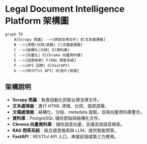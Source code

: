 # Legal Document Intelligence Platform 架構圖

```mermaid
graph TD
    A[Scrapy 爬蟲] -->|原始法律文件| B[文本處理器]
    B -->|清理/分詞/遮蔽| C[文檔處理器]
    C -->|結構化/分段| D[資料庫]
    C -->|向量化| E[Chroma 向量資料庫]
    E -->|語意檢索| F[RAG 問答系統]
    F -->|API 回應| G[FastAPI]
    G -->|RESTful API| H[用戶/前端]
```

## 架構說明
- **Scrapy 爬蟲**：負責自動化抓取台灣法律文件。
- **文本處理器**：進行 HTML 清理、分詞、個資遮蔽。
- **文檔處理器**：結構化、分段、metadata 提取，並與向量資料庫整合。
- **資料庫**：PostgreSQL 儲存原始與結構化文件。
- **Chroma 向量資料庫**：儲存語意向量，支援高效語意檢索。
- **RAG 問答系統**：結合語意檢索與 LLM，提供智能問答。
- **FastAPI**：RESTful API 入口，串接前端或第三方應用。 